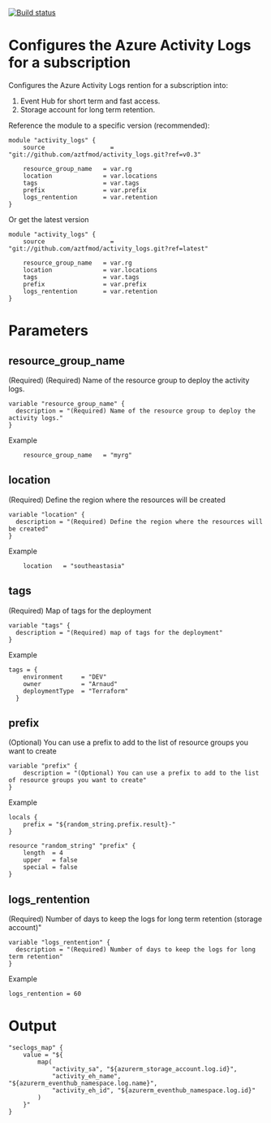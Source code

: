 [![Build status](https://dev.azure.com/azure-terraform/Blueprints/_apis/build/status/modules/activity_logs)](https://dev.azure.com/azure-terraform/Blueprints/_build/latest?definitionId=7)
# Configures the Azure Activity Logs for a subscription

Configures the Azure Activity Logs rention for a subscription into:
1. Event Hub for short term and fast access.
2. Storage account for long term retention. 

Reference the module to a specific version (recommended):
```hcl
module "activity_logs" {
    source                  = "git://github.com/aztfmod/activity_logs.git?ref=v0.3"
  
    resource_group_name   = var.rg
    location              = var.locations
    tags                  = var.tags
    prefix                = var.prefix
    logs_rentention       = var.retention
}
```

Or get the latest version
```hcl
module "activity_logs" {
    source                  = "git://github.com/aztfmod/activity_logs.git?ref=latest"
  
    resource_group_name   = var.rg
    location              = var.locations
    tags                  = var.tags
    prefix                = var.prefix
    logs_rentention       = var.retention
}
```

# Parameters

## resource_group_name
(Required) (Required) Name of the resource group to deploy the activity logs.
```hcl
variable "resource_group_name" {
  description = "(Required) Name of the resource group to deploy the activity logs."
}

```
Example
```hcl
    resource_group_name   = "myrg" 
```

## location
(Required) Define the region where the resources will be created
```hcl
variable "location" {
  description = "(Required) Define the region where the resources will be created"
}
```
Example
```hcl
    location   = "southeastasia"
```

## tags
(Required) Map of tags for the deployment
```hcl
variable "tags" {
  description = "(Required) map of tags for the deployment"
}
```
Example
```hcl
tags = {
    environment     = "DEV"
    owner           = "Arnaud"
    deploymentType  = "Terraform"
  }
```

## prefix
(Optional) You can use a prefix to add to the list of resource groups you want to create
```hcl
variable "prefix" {
    description = "(Optional) You can use a prefix to add to the list of resource groups you want to create"
}
```
Example
```hcl
locals {
    prefix = "${random_string.prefix.result}-"
}

resource "random_string" "prefix" {
    length  = 4
    upper   = false
    special = false
}
```

## logs_rentention
(Required) Number of days to keep the logs for long term retention (storage account)"
```hcl
variable "logs_rentention" {
  description = "(Required) Number of days to keep the logs for long term retention"
}
```
Example
```hcl
logs_rentention = 60
```

# Output
```hcl
"seclogs_map" {
    value = "${
        map(
            "activity_sa", "${azurerm_storage_account.log.id}",
            "activity_eh_name",  "${azurerm_eventhub_namespace.log.name}",
            "activity_eh_id", "${azurerm_eventhub_namespace.log.id}"
        )
    }"
}
```